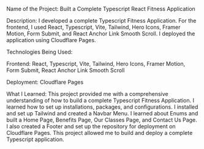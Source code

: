 Name of the Project: Built a Complete Typescript React Fitness Application

Description: I developed a complete Typescript Fitness Application. For the frontend, I used React, Typescript, Vite, Tailwind, Hero Icons, Framer Motion, Form Submit, and React Anchor Link Smooth Scroll. I deployed the application using Cloudflare Pages.

Technologies Being Used:

Frontend: React, Typescript, Vite, Tailwind, Hero Icons, Framer Motion, Form Submit, React Anchor Link Smooth Scroll

Deployment: Cloudflare Pages

What I Learned: This project provided me with a comprehensive understanding of how to build a complete Typescript Fitness Application. I learned how to set up installations, packages, and configurations. I installed and set up Tailwind and created a Navbar Menu. I learned about Enums and built a Home Page, Benefits Page, Our Classes Page, and Contact Us Page. I also created a Footer and set up the repository
for deployment on Cloudflare Pages. This project allowed me to build and deploy a complete Typescript application.
